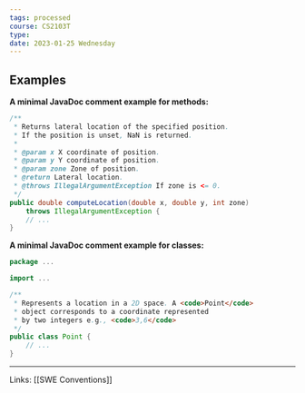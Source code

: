 ```yaml
---
tags: processed
course: CS2103T
type: 
date: 2023-01-25 Wednesday
---
```


## Examples

**A minimal JavaDoc comment example for methods:**

```Java
/**
 * Returns lateral location of the specified position.
 * If the position is unset, NaN is returned.
 *
 * @param x X coordinate of position.
 * @param y Y coordinate of position.
 * @param zone Zone of position.
 * @return Lateral location.
 * @throws IllegalArgumentException If zone is <= 0.
 */
public double computeLocation(double x, double y, int zone)
    throws IllegalArgumentException {
    // ...
}
```

**A minimal JavaDoc comment example for classes:**

```Java
package ...

import ...

/**
 * Represents a location in a 2D space. A <code>Point</code>    
 * object corresponds to a coordinate represented 
 * by two integers e.g., <code>3,6</code>
 */
public class Point {
    // ...
}
```


---
Links: [[SWE Conventions]]

